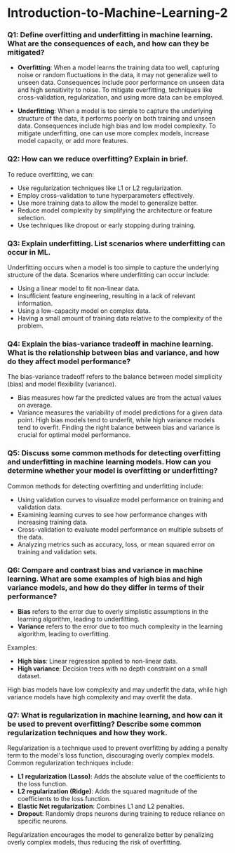 # Introduction-to-Machine-Learning-2



### Q1: Define overfitting and underfitting in machine learning. What are the consequences of each, and how can they be mitigated?

- **Overfitting**: When a model learns the training data too well, capturing noise or random fluctuations in the data, it may not generalize well to unseen data. Consequences include poor performance on unseen data and high sensitivity to noise. To mitigate overfitting, techniques like cross-validation, regularization, and using more data can be employed.
  
- **Underfitting**: When a model is too simple to capture the underlying structure of the data, it performs poorly on both training and unseen data. Consequences include high bias and low model complexity. To mitigate underfitting, one can use more complex models, increase model capacity, or add more features.

### Q2: How can we reduce overfitting? Explain in brief.

To reduce overfitting, we can:
- Use regularization techniques like L1 or L2 regularization.
- Employ cross-validation to tune hyperparameters effectively.
- Use more training data to allow the model to generalize better.
- Reduce model complexity by simplifying the architecture or feature selection.
- Use techniques like dropout or early stopping during training.

### Q3: Explain underfitting. List scenarios where underfitting can occur in ML.

Underfitting occurs when a model is too simple to capture the underlying structure of the data. Scenarios where underfitting can occur include:
- Using a linear model to fit non-linear data.
- Insufficient feature engineering, resulting in a lack of relevant information.
- Using a low-capacity model on complex data.
- Having a small amount of training data relative to the complexity of the problem.

### Q4: Explain the bias-variance tradeoff in machine learning. What is the relationship between bias and variance, and how do they affect model performance?

The bias-variance tradeoff refers to the balance between model simplicity (bias) and model flexibility (variance). 
- Bias measures how far the predicted values are from the actual values on average. 
- Variance measures the variability of model predictions for a given data point. 
High bias models tend to underfit, while high variance models tend to overfit. Finding the right balance between bias and variance is crucial for optimal model performance.

### Q5: Discuss some common methods for detecting overfitting and underfitting in machine learning models. How can you determine whether your model is overfitting or underfitting?

Common methods for detecting overfitting and underfitting include:
- Using validation curves to visualize model performance on training and validation data.
- Examining learning curves to see how performance changes with increasing training data.
- Cross-validation to evaluate model performance on multiple subsets of the data.
- Analyzing metrics such as accuracy, loss, or mean squared error on training and validation sets.

### Q6: Compare and contrast bias and variance in machine learning. What are some examples of high bias and high variance models, and how do they differ in terms of their performance?

- **Bias** refers to the error due to overly simplistic assumptions in the learning algorithm, leading to underfitting. 
- **Variance** refers to the error due to too much complexity in the learning algorithm, leading to overfitting.

Examples:
- **High bias**: Linear regression applied to non-linear data.
- **High variance**: Decision trees with no depth constraint on a small dataset.

High bias models have low complexity and may underfit the data, while high variance models have high complexity and may overfit the data.

### Q7: What is regularization in machine learning, and how can it be used to prevent overfitting? Describe some common regularization techniques and how they work.

Regularization is a technique used to prevent overfitting by adding a penalty term to the model's loss function, discouraging overly complex models.
Common regularization techniques include:
- **L1 regularization (Lasso)**: Adds the absolute value of the coefficients to the loss function.
- **L2 regularization (Ridge)**: Adds the squared magnitude of the coefficients to the loss function.
- **Elastic Net regularization**: Combines L1 and L2 penalties.
- **Dropout**: Randomly drops neurons during training to reduce reliance on specific neurons.

Regularization encourages the model to generalize better by penalizing overly complex models, thus reducing the risk of overfitting.

